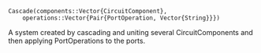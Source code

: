 ```
Cascade(components::Vector{CircuitComponent},
    operations::Vector{Pair{PortOperation, Vector{String}}})
```

A system created by cascading and uniting several CircuitComponents and then applying PortOperations to the ports.
